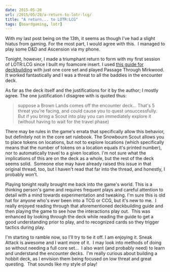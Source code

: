 ```yaml
---
date: 2015-05-20
url: /2015/05/20/a-return-to-lotr-lcg/
title: "A return... to LOTR:LCG"
tags: [boardgaming, lotr]
---
```


With my last post being on the 13th, it seems as though I've had a slight hiatus from gaming.  For the  most part, I would agree with this.  I managed to play some D&amp;D and Ascension via my phone.

Tonight, however, I made a triumphant return to form with my first session of LOTR:LCG since I built my foamcore insert.  I used <a href="http://boardgamegeek.com/thread/1108855/back-basics-killer-deck-using-only-cards-single-co">this guide for deckbuilding</a> with just one core set and played Passage Through Mirkwood.  It worked fantastically and I was a threat to all the baddies in the encounter deck.

As far as the deck itself and the justifications for it by the author; I mostly agree.  The one justification I disagree with is quoted thus:
<blockquote>suppose a Brown Lands comes off the encounter deck... That's 5 threat you're facing, and could cause you to quest unsuccessfully. But if you bring a Scout into play you can immediately explore it (without having to wait for the travel phase)</blockquote>
There may be rules in the game's errata that specifically allow this behavior, but definitely not in the core set rulebook.  The Snowbourn Scout allows you to place tokens on locations, but not to explore locations (which specifically means that the number of tokens on a location equals it's printed number), nor to automatically travel to a given location.  I'm not sure what the implications of this are on the deck as a whole, but the rest of the deck seems solid.  Someone else may have already raised this issue in that original thread, too, but I haven't read that far into the thread, and honestly, I probably won't.

Playing tonight really brought me back into the game's world.  This is a thinking person's game and requires frequent plays and careful attention to detail with a mind towards experimentation and tweaking.  I'm sure this is old hat for anyone who's ever been into a TCG or CCG, but it's new to me.  I really enjoyed reading through that aforementioned deckbuilding guide and then playing the game to see how the interactions play out.  This was enhanced by looking through the deck while reading the guide to get a good understanding prior to play, and to recognized cards so they trigger tactics during play.

I'm starting to ramble now, so I'll try to tie it off.  I am enjoying it.  Sneak Attack is awesome and I want more of it.  I may look into methods of doing so without needing a full core set...  I also want (and probably need) to learn and understand the encounter decks.  I'm really curious about building a hobbit deck, as I envision them being focused on low threat and great questing.  That sounds like my style of play!